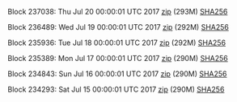 Block 237038: Thu Jul 20 00:00:01 UTC 2017 [zip](https://transfer.sh/ufe9p/bootstrap.dat.20170720.zip) (293M) [SHA256](https://transfer.sh/hV9yQ/sha256.txt)

Block 236489: Wed Jul 19 00:00:01 UTC 2017 [zip](https://transfer.sh/PcLEp/bootstrap.dat.20170719.zip) (292M) [SHA256](https://transfer.sh/TXv4I/sha256.txt)

Block 235936: Tue Jul 18 00:00:01 UTC 2017 [zip](https://transfer.sh/wFjmH/bootstrap.dat.20170718.zip) (292M) [SHA256](https://transfer.sh/Vh7Rb/sha256.txt)

Block 235389: Mon Jul 17 00:00:01 UTC 2017 [zip](https://transfer.sh/4RRub/bootstrap.dat.20170717.zip) (290M) [SHA256](https://transfer.sh/tSDEQ/sha256.txt)

Block 234843: Sun Jul 16 00:00:01 UTC 2017 [zip](https://transfer.sh/CVtFU/bootstrap.dat.20170716.zip) (290M) [SHA256](https://transfer.sh/NYyQd/sha256.txt)

Block 234293: Sat Jul 15 00:00:01 UTC 2017 [zip](https://transfer.sh/D9338/bootstrap.dat.20170715.zip) (290M) [SHA256](https://transfer.sh/sjhcH/sha256.txt)
